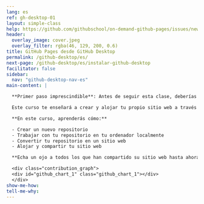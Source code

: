 ```yaml
---
lang: es
ref: gh-desktop-01
layout: simple-class
help: https://github.com/githubschool/on-demand-github-pages/issues/new?title=I%20need%20help&body=Describe%20what%20you%20need%20help%20with%20here.&labels=Help%20Wanted
header:
  overlay_image: cover.jpeg
  overlay_filter: rgba(46, 129, 200, 0.6)
title: GitHub Pages desde GitHub Desktop
permalink: /github-desktop/es/
next-page: /github-desktop/es/instalar-github-desktop
facilitator: false
sidebar:
  nav: "github-desktop-nav-es"
main-content: |

  **Primer paso imprescindible**: Antes de seguir esta clase, deberías completar nuestro curso [Introducción a GitHub](../intro-to-github-es/).

  Este curso te enseñará a crear y alojar tu propio sitio web a través de GitHub, utilizando GitHub Desktop.

  **En este curso, aprenderás cómo:**

  - Crear un nuevo repositorio
  - Trabajar con tu repositorio en tu ordenador localmente
  - Convertir tu repositorio en un sitio web
  - Alojar y compartir tu sitio web

  **Echa un ojo a todos los que han compartido su sitio web hasta ahora en este Gráfico de contribuciones:**

  <div class="contribution_graph">
  <div id="github_chart_1" class="github_chart_1"></div>
  </div>
show-me-how:
tell-me-why:
---
```

